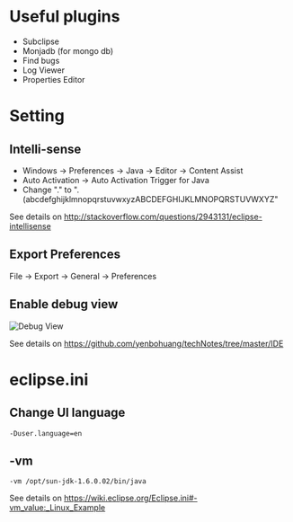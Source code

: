 # Useful plugins

* Subclipse
* Monjadb (for mongo db)
* Find bugs
* Log Viewer
* Properties Editor


# Setting

## Intelli-sense

* Windows -> Preferences -> Java -> Editor -> Content Assist
* Auto Activation -> Auto Activation Trigger for Java
* Change "." to ".(abcdefghijklmnopqrstuvwxyzABCDEFGHIJKLMNOPQRSTUVWXYZ"


See details on <http://stackoverflow.com/questions/2943131/eclipse-intellisense>

## Export Preferences

File -> Export -> General -> Preferences

## Enable debug view

![Debug View](./image/debugView.png) 

See details on <https://github.com/yenbohuang/techNotes/tree/master/IDE>

# eclipse.ini

## Change UI language

    -Duser.language=en

## -vm

    -vm /opt/sun-jdk-1.6.0.02/bin/java
    
See details on <https://wiki.eclipse.org/Eclipse.ini#-vm_value:_Linux_Example>

 
